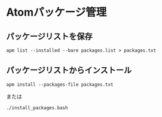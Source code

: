 # Atomパッケージ管理
## パッケージリストを保存
```
apm list --installed --bare packages.list > packages.txt
```

## パッケージリストからインストール
```
apm install --packages-file packages.txt
```
または
```
./install_packages.bash
```
